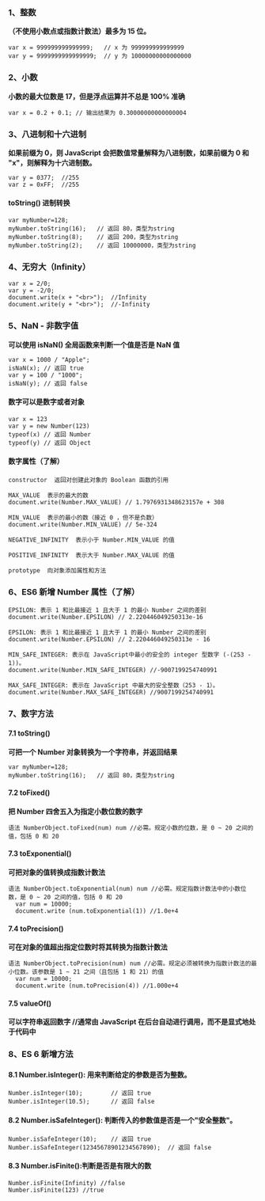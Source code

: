 ###  1、整数

**（不使用小数点或指数计数法）最多为 15 位。**

```
var x = 999999999999999;   // x 为 999999999999999
var y = 9999999999999999;  // y 为 10000000000000000
```

###  2、小数

**小数的最大位数是 17，但是浮点运算并不总是 100% 准确**

```
var x = 0.2 + 0.1; // 输出结果为 0.30000000000000004
```

### 3、八进制和十六进制

 **如果前缀为 0，则 JavaScript 会把数值常量解释为八进制数，如果前缀为 0 和 "x"，则解释为十六进制数。**

```
var y = 0377;  //255
var z = 0xFF;  //255
```

#### toString()  进制转换

```
var myNumber=128;
myNumber.toString(16);   // 返回 80，类型为string
myNumber.toString(8);    // 返回 200，类型为string
myNumber.toString(2);    // 返回 10000000，类型为string
```

### 4、无穷大（Infinity）

```
var x = 2/0;
var y = -2/0;
document.write(x + "<br>");  //Infinity
document.write(y + "<br>");  //-Infinity
```

### 5、NaN - 非数字值  

 **可以使用 isNaN() 全局函数来判断一个值是否是 NaN 值**

```
var x = 1000 / "Apple";
isNaN(x); // 返回 true
var y = 100 / "1000";
isNaN(y); // 返回 false
```

#### 数字可以是数字或者对象

```
var x = 123
var y = new Number(123)
typeof(x) // 返回 Number
typeof(y) // 返回 Object
```

#### 数字属性（了解）

```
constructor  返回对创建此对象的 Boolean 函数的引用

MAX_VALUE  表示的最大的数
document.write(Number.MAX_VALUE) // 1.7976931348623157e + 308

MIN_VALUE  表示的最小的数（接近 0 ，但不是负数）
document.write(Number.MIN_VALUE) // 5e-324

NEGATIVE_INFINITY  表示小于 Number.MIN_VALUE 的值

POSITIVE_INFINITY  表示大于 Number.MAX_VALUE 的值

prototype  向对象添加属性和方法
```

### 6、ES6 新增 Number 属性（了解）

```
EPSILON: 表示 1 和比最接近 1 且大于 1 的最小 Number 之间的差别
document.write(Number.EPSILON) // 2.220446049250313e-16

EPSILON: 表示 1 和比最接近 1 且大于 1 的最小 Number 之间的差别
document.write(Number.EPSILON) // 2.220446049250313e - 16

MIN_SAFE_INTEGER: 表示在 JavaScript中最小的安全的 integer 型数字 (-(253 - 1))。
document.write(Number.MIN_SAFE_INTEGER) //-9007199254740991

MAX_SAFE_INTEGER: 表示在 JavaScript 中最大的安全整数（253 - 1）。
document.write(Number.MAX_SAFE_INTEGER) //9007199254740991
```

### 7、数字方法

####  7.1 toString()  

**可把一个 Number 对象转换为一个字符串，并返回结果**

```
var myNumber=128;
myNumber.toString(16);   // 返回 80，类型为string
```

#### 7.2 toFixed() 

**把 Number 四舍五入为指定小数位数的数字**

```
语法 NumberObject.toFixed(num) num //必需。规定小数的位数，是 0 ~ 20 之间的值，包括 0 和 20
```

####  7.3 toExponential() 

**可把对象的值转换成指数计数法**

```
语法 NumberObject.toExponential(num) num //必需。规定指数计数法中的小数位数，是 0 ~ 20 之间的值，包括 0 和 20
  var num = 10000;
  document.write (num.toExponential(1)) //1.0e+4
```

####  7.4 toPrecision() 

**可在对象的值超出指定位数时将其转换为指数计数法**

```
语法 NumberObject.toPrecision(num) num //必需。规定必须被转换为指数计数法的最小位数。该参数是 1 ~ 21 之间（且包括 1 和 21）的值
  var num = 10000;
  document.write (num.toPrecision(4)) //1.000e+4
```

####  7.5 valueOf() 

**可以字符串返回数字 //通常由 JavaScript 在后台自动进行调用，而不是显式地处于代码中**

### 8、ES 6 新增方法

####  8.1 Number.isInteger(): 用来判断给定的参数是否为整数。

```
Number.isInteger(10);        // 返回 true
Number.isInteger(10.5);      // 返回 false
```

####  8.2 Number.isSafeInteger(): 判断传入的参数值是否是一个"安全整数"。

```
Number.isSafeInteger(10);    // 返回 true
Number.isSafeInteger(12345678901234567890);  // 返回 false
```

#### 8.3 Number.isFinite():判断是否是有限大的数

```
Number.isFinite(Infinity) //false
Number.isFinite(123) //true
```

